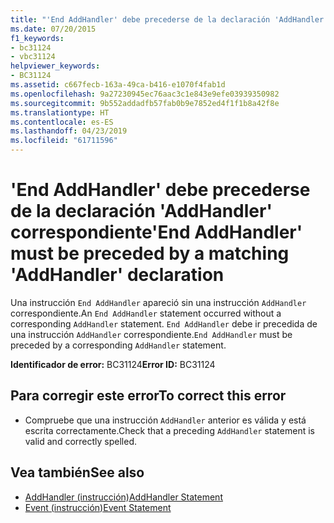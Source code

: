 ```yaml
---
title: "'End AddHandler' debe precederse de la declaración 'AddHandler' correspondiente"
ms.date: 07/20/2015
f1_keywords:
- bc31124
- vbc31124
helpviewer_keywords:
- BC31124
ms.assetid: c667fecb-163a-49ca-b416-e1070f4fab1d
ms.openlocfilehash: 9a27230945ec76aac3c1e843e9efe03939350982
ms.sourcegitcommit: 9b552addadfb57fab0b9e7852ed4f1f1b8a42f8e
ms.translationtype: HT
ms.contentlocale: es-ES
ms.lasthandoff: 04/23/2019
ms.locfileid: "61711596"
---
```

# <a name="end-addhandler-must-be-preceded-by-a-matching-addhandler-declaration"></a><span data-ttu-id="4cfc5-102">'End AddHandler' debe precederse de la declaración 'AddHandler' correspondiente</span><span class="sxs-lookup"><span data-stu-id="4cfc5-102">'End AddHandler' must be preceded by a matching 'AddHandler' declaration</span></span>
<span data-ttu-id="4cfc5-103">Una instrucción `End AddHandler` apareció sin una instrucción `AddHandler` correspondiente.</span><span class="sxs-lookup"><span data-stu-id="4cfc5-103">An `End AddHandler` statement occurred without a corresponding `AddHandler` statement.</span></span> <span data-ttu-id="4cfc5-104">`End AddHandler` debe ir precedida de una instrucción `AddHandler` correspondiente.</span><span class="sxs-lookup"><span data-stu-id="4cfc5-104">`End AddHandler` must be preceded by a corresponding `AddHandler` statement.</span></span>  
  
 <span data-ttu-id="4cfc5-105">**Identificador de error:** BC31124</span><span class="sxs-lookup"><span data-stu-id="4cfc5-105">**Error ID:** BC31124</span></span>  
  
## <a name="to-correct-this-error"></a><span data-ttu-id="4cfc5-106">Para corregir este error</span><span class="sxs-lookup"><span data-stu-id="4cfc5-106">To correct this error</span></span>  
  
- <span data-ttu-id="4cfc5-107">Compruebe que una instrucción `AddHandler` anterior es válida y está escrita correctamente.</span><span class="sxs-lookup"><span data-stu-id="4cfc5-107">Check that a preceding `AddHandler` statement is valid and correctly spelled.</span></span>  
  
## <a name="see-also"></a><span data-ttu-id="4cfc5-108">Vea también</span><span class="sxs-lookup"><span data-stu-id="4cfc5-108">See also</span></span>

- [<span data-ttu-id="4cfc5-109">AddHandler (instrucción)</span><span class="sxs-lookup"><span data-stu-id="4cfc5-109">AddHandler Statement</span></span>](../../visual-basic/language-reference/statements/addhandler-statement.md)
- [<span data-ttu-id="4cfc5-110">Event (instrucción)</span><span class="sxs-lookup"><span data-stu-id="4cfc5-110">Event Statement</span></span>](../../visual-basic/language-reference/statements/event-statement.md)
